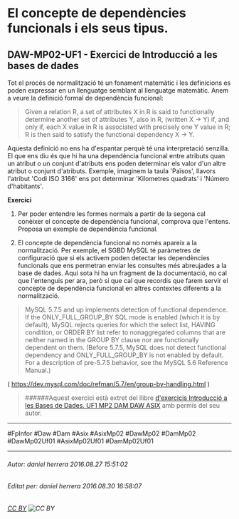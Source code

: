 # El concepte de dependències funcionals i els seus tipus.
## DAW-MP02-UF1 - Exercici de Introducció a les bases de dades
Tot el procés de normalització té un fonament matemàtic i les definicions es poden expressar en un llenguatge semblant al llenguatge matemàtic. Anem a veure la definició formal de dependència funcional:

>Given a relation R, a set of attributes X in R is said to functionally determine another set of attributes Y, also in R, (written X → Y) if, and only if, each X value in R is associated with precisely one Y value in R; R is then said to satisfy the functional dependency X → Y.

Aquesta definició no ens ha d'espantar perquè té una interpretació senzilla. El que ens diu és que hi ha una dependència funcional entre atributs quan un atribut o un conjunt d'atributs ens poden determinar els valor d'un altre atribut o conjunt d'atributs. Exemple, imaginem la taula 'Països', llavors l'atribut 'Codi ISO 3166' ens pot determinar 'Kilometres quadrats' i 'Número d'habitants'.

**Exercici**

1) Per poder entendre les formes normals a partir de la segona cal conèixer el concepte de dependència funcional, comprova que l'entens. Proposa un exemple de dependència funcional.

2) El concepte de dependència funcional no només apareix a la normalització. Per exemple, el SGBD MySQL té paràmetres de configuració que si els activem poden detectar les dependències funcionals que ens permetran enviar les consultes més abreujades a la base de dades. Aquí sota hi ha un fragment de la documentació, no cal que l'entenguis per ara, però si que cal que recordis que farem servir el concepte de dependència funcional en altres contextes diferents a la normalització.

>MySQL 5.7.5 and up implements detection of functional dependence. If the ONLY_FULL_GROUP_BY SQL mode is enabled (which it is by default), MySQL rejects queries for which the select list, HAVING condition, or ORDER BY list refer to nonaggregated columns that are neither named in the GROUP BY clause nor are functionally dependent on them. (Before 5.7.5, MySQL does not detect functional dependency and ONLY_FULL_GROUP_BY is not enabled by default. For a description of pre-5.7.5 behavior, see the MySQL 5.6 Reference Manual.)

( https://dev.mysql.com/doc/refman/5.7/en/group-by-handling.html )




>
>######Aquest exercici està extret del llibre [d'exercicis Introducció a les Bases de Dades. UF1 MP2 DAM DAW ASIX](https://www.amazon.es/Introducci%C3%B3-Bases-Dades-asix-MP02-UF1/dp/153735096X) amb permís del seu autor. 
>

---

#FpInfor #Daw #Dam #Asix #AsixMp02 #DawMp02 #DamMp02 #DawMp02Uf01 #AsixMp02Uf01 #DamMp02Uf01

---

###### Autor: daniel herrera 2016.08.27 15:51:02
###### Editat per: daniel herrera 2016.08.30 16:58:07
###### [CC BY](https://creativecommons.org/licenses/by/4.0/) ![CC BY](https://licensebuttons.net/l/by/3.0/80x15.png)
